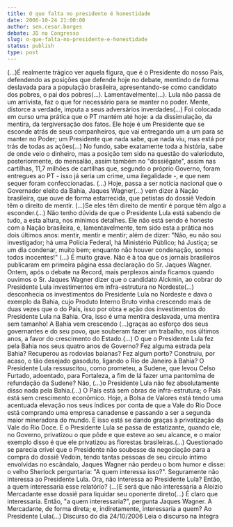 ```yaml
---
title: O que falta no presidente é honestidade
date: 2006-10-24 21:00:00
author: sen.cesar.borges
debate: JD no Congresso
slug: o-que-falta-no-presidente-e-honestidade
status: publish 
type: post
---
```


(...)É realmente trágico ver aquela figura, que é o Presidente do nosso País, defendendo as posições que defende hoje no debate, mentindo de forma deslavada para a população brasileira, apresentando-se como candidato dos pobres, o pai dos pobres(...). Lamentavelmente(...). Lula não passa de um arrivista, faz o que for necessário para se manter no poder. Mente, distorce a verdade, imputa a seus adversários inverdades(...)
Foi colocada em curso uma prática que o PT mantém até hoje: a da dissimulação, da mentira, da tergiversação dos fatos. Ele hoje é um Presidente que se esconde atrás de seus companheiros, que vai entregando um a um para se manter no Poder; um Presidente que nada sabe, que nada viu, mas está por trás de todas as ações(...)
No fundo, sabe exatamente toda a história, sabe de onde veio o dinheiro, mas a posição tem sido na questão do valerioduto, posteriormente, do mensalão, assim também no "dossiêgate", assim nas cartilhas, 11,7 milhões de cartilhas que, segundo o próprio Governo, foram entregues ao PT - isso já seria um crime, uma ilegalidade -, e que nem sequer foram confeccionadas. (...)
Hoje, passa a ser notícia nacional que o Governador eleito da Bahia, Jaques Wagner(...) vem dizer à Nação brasileira, que ouve de forma estarrecida, que petistas do dossiê Vedoin têm o direito de mentir. (...)Se eles têm direito de mentir é porque têm algo a esconder.(...) 
Não tenho dúvida de que o Presidente Lula está sabendo de tudo, a esta altura, nos mínimos detalhes. Ele não está sendo é honesto com a Nação brasileira, e, lamentavelmente, tem sido esta a prática nos dois últimos anos: mentir, mentir e mentir; além de dizer: "Não, eu não sou investigador; há uma Polícia Federal, há Ministério Público; há Justiça; se um dia condenar, muito bem; enquanto não houver condenação, somos todos inocentes!" (...)
É muito grave. Não é à toa que os jornais brasileiros publicaram em primeira página essa declaração do Sr. Jaques Wagner. 
Ontem, após o debate na Record, mais perplexos ainda ficamos quando ouvimos o Sr. Jaques Wagner dizer que o candidato Alckmin, ao cobrar do Presidente Lula investimentos em infra-estrutura no Nordeste(...) desconhecia os investimentos do Presidente Lula no Nordeste e dava o exemplo da Bahia, cujo Produto Interno Bruto vinha crescendo mais de duas vezes que o do País, isso por obra e ação dos investimentos do Presidente Lula na Bahia.
Ora, isso é uma mentira deslavada, uma mentira sem tamanho! A Bahia vem crescendo (...)graças ao esforço dos seus governantes e do seu povo, que souberam fazer um trabalho, nos últimos anos, a favor do crescimento do Estado.(...) 
O que o Presidente Lula fez pela Bahia nos seus quatro anos de Governo? Fez alguma estrada pela Bahia? Recuperou as rodovias baianas? Fez algum porto? Construiu, por acaso, o tão desejado gasoduto, ligando o Rio de Janeiro à Bahia? O Presidente Lula ressuscitou, como prometeu, a Sudene, que levou Celso Furtado, adoentado, para Fortaleza, a fim de lá fazer uma pantomima de refundação da Sudene? Não, (...)o Presidente Lula não fez absolutamente disso nada pela Bahia.(...)
O País está sem obras de infra-estrutura; o País está sem crescimento econômico. Hoje, a Bolsa de Valores está tendo uma acentuada elevação nos seus índices por conta de que a Vale do Rio Doce está comprando uma empresa canadense e passando a ser a segunda maior mineradora do mundo. E isso está se dando graças à privatização da Vale do Rio Doce. E o Presidente Lula se passa de estatizante, quando ele, no Governo, privatizou o que pôde e que esteve ao seu alcance, e o maior exemplo disso é que ele privatizou as florestas brasileiras.(...)
Questionado se parecia crível que o Presidente não soubesse da negociação para a compra do dossiê Vedoin, tendo tantas pessoas de seu círculo íntimo envolvidas no escândalo, Jaques Wagner não perdeu o bom humor e disse: o velho Sherlock perguntaria: "A quem interessa isso?". Seguramente não interessa ao Presidente Lula. Ora, não interessa ao Presidente Lula? Então, a quem interessaria esse relatório? (...)E será que não interessaria a Aloizio Mercadante esse dossiê para liquidar seu oponente direto(...) É claro que interessaria. Então, "a quem interessaria?", pergunta Jaques Wagner. A Mercadante, de forma direta; e, indiretamente, interessaria a quem? Ao Presidente Lula(...)
Discurso do dia 24/10/2006
Leia o discurso na íntegra
